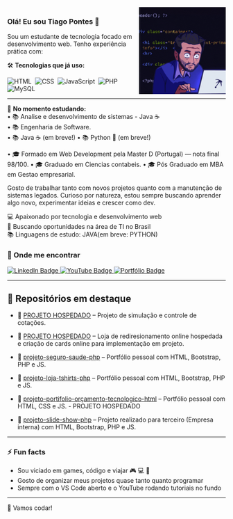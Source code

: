 
<img src = "banner.gif" width = "200px" align = "right">

### Olá! Eu sou Tiago Pontes 👋



Sou um estudante de tecnologia focado em desenvolvimento web. Tenho experiência prática com:

🛠️ **Tecnologias que já uso:**  

<div>
  <!-- HTML5 -->
  <img src="https://cdn.jsdelivr.net/gh/devicons/devicon/icons/html5/html5-original.svg" title="HTML5" alt="HTML" width="40" height="40"/>&nbsp;
  <!-- CSS3 -->
  <img src="https://cdn.jsdelivr.net/gh/devicons/devicon/icons/css3/css3-original.svg" title="CSS3" alt="CSS" width="40" height="40"/>&nbsp;
  <!-- JavaScript -->
  <img src="https://cdn.jsdelivr.net/gh/devicons/devicon/icons/javascript/javascript-original.svg" title="JavaScript" alt="JavaScript" width="40" height="40"/>&nbsp;
  <!-- PHP -->
  <img src="https://cdn.jsdelivr.net/gh/devicons/devicon/icons/php/php-original.svg" title="PHP" alt="PHP" width="40" height="40"/>&nbsp;
  <!-- MySQL -->
  <img src="https://cdn.jsdelivr.net/gh/devicons/devicon/icons/mysql/mysql-original.svg" title="MySQL" alt="MySQL" width="40" height="40"/>&nbsp;
</div>



---

🚧 **No momento estudando:**  
• 📚 Analise e desenvolvimento de sistemas - Java ☕  
• 📚 Engenharia de Software.  
• 📚 Java ☕ (em breve!)
• 📚 Python 🐍 (em breve!)

• 🎓 Formado em Web Development pela Master D (Portugal) — nota final 98/100.
• 🎓 Graduado em Ciencias contabeis.
• 🎓 Pós Graduado em MBA em Gestao empresarial.


Gosto de trabalhar tanto com novos projetos quanto com a manutenção de sistemas legados. Curioso por natureza, estou sempre buscando aprender algo novo, experimentar ideias e crescer como dev.


💻 Apaixonado por tecnologia e desenvolvimento web  
📍 Buscando oportunidades na área de TI no Brasil  
📚 Linguagens de estudo: JAVA(em breve: PYTHON)


### 🔗 Onde me encontrar
<div id="badges">
  <!-- LinkedIn -->
  <a href="https://www.linkedin.com/in/tiago-pontes-5030b3191/" target="_blank" rel="noopener noreferrer">
    <img src="https://img.shields.io/badge/LinkedIn-blue?style=for-the-badge&logo=linkedin&logoColor=white" alt="LinkedIn Badge"/>
  </a>

  <!-- YouTube -->
  <a href="https://www.youtube.com/@tiagopontes-1810" target="_blank" rel="noopener noreferrer">
    <img src="https://img.shields.io/badge/YouTube-red?style=for-the-badge&logo=youtube&logoColor=white" alt="YouTube Badge"/>
  </a>

  <!-- Portfólio -->
  <a href="https://meuportifolio-1.netlify.app/" target="_blank" rel="noopener noreferrer">
    <img src="https://img.shields.io/badge/Portfólio-000?style=for-the-badge&logo=firefox&logoColor=white" alt="Portfólio Badge"/>
  </a>
</div>


---

## 💼 Repositórios em destaque

- 📁 [PROJETO HOSPEDADO](https://meuportifolio-1.netlify.app/) – Projeto de simulação e controle de cotações.
- 📁 [PROJETO HOSPEDADO](https://dicaseachadinhospravoce.netlify.app/) – Loja de rediresionamento online hospedada e criação de cards online para implementação em projeto.

- 📁 [projeto-seguro-saude-php](https://github.com/tithobatera/seguro-saude-php) – Portfólio pessoal com HTML, Bootstrap, PHP e JS.
- 📁 [projeto-loja-tshirts-php](https://github.com/tithobatera/loja-t-shirts-php) – Portfólio pessoal com HTML, Bootstrap, PHP e JS.
- 📁 [projeto-portifolio-orçamento-tecnologico-html](https://github.com/tithobatera/portifolio-orcamento-html) – Portfólio pessoal com HTML, CSS e JS. - PROJETO HOSPEDADO
- 📁 [projeto-slide-show-php](https://github.com/tithobatera/slides-show-php) – Projeto realizado para terceiro (Empresa interna) com HTML, Bootstrap, PHP e JS.


---

### ⚡ Fun facts

- Sou viciado em games, código e viajar 🎮 💻 🌴   
- Gosto de organizar meus projetos quase tanto quanto programar  
- Sempre com o VS Code aberto e o YouTube rodando tutoriais no fundo

---

🚀 Vamos codar!
  

